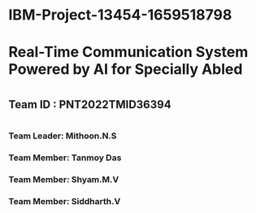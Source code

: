 # IBM-Project-13454-1659518798
# Real-Time Communication System Powered by AI for Specially Abled
#
## Team ID : PNT2022TMID36394
#
### Team Leader: Mithoon.N.S
### Team Member: Tanmoy Das
### Team Member: Shyam.M.V
### Team Member: Siddharth.V
